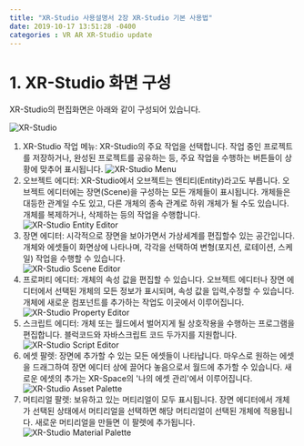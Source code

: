 ```yaml
---
title: "XR-Studio 사용설명서 2장 XR-Studio 기본 사용법"
date: 2019-10-17 13:51:28 -0400
categories : VR AR XR-Studio update
---
```


# 1. XR-Studio 화면 구성
XR-Studio의 편집화면은 아래와 같이 구성되어 있습니다. 

![XR-Studio](https://xr-studio.github.io/xr-studio.png)

1. XR-Studio 작업 메뉴: 
XR-Studio의 주요 작업을 선택합니다. 작업 중인 프로젝트를 저장하거나, 완성된 프로젝트를 공유하는 등, 주요 작업을 수행하는 버튼들이 상황에 맞추어 표시됩니다.
![XR-Studio Menu](https://xr-studio.github.io/resources/xr-studio-menu.png)
2. 오브젝트 에디터:
XR-Studio에서 오브젝트는 엔티티(Entity)라고도 부릅니다. 오브젝트 에디터에는 장면(Scene)을 구성하는 모든 개체들이 표시됩니다. 개체들은 대등한 관계일 수도 있고, 다른 개체의 종속 관계로 하위 개체가 될 수도 있습니다. 개체를 복제하거나, 삭제하는 등의 작업을 수행합니다.
![XR-Studio Entity Editor](https://xr-studio.github.io/resources/xr-studio-object.png)
3. 장면 에디터:
시각적으로 장면을 보아가면서 가상세계를 편집할수 있는 공간입니다. 개체와 에셋들이 화면상에 나타나며, 각각을 선택하여 변형(포지션, 로테이션, 스케일) 작업을 수행할 수 있습니다.  
![XR-Studio Scene Editor](https://xr-studio.github.io/resources/xr-studio-scene.png)
4. 프로퍼티 에디터:
개체의 속성 값을 편집할 수 있습니다. 오브젝트 에디터나 장면 에디터에서 선택된 개체의 모든 정보가 표시되며, 속성 값을 입력,수정할 수 있습니다. 개체에 새로운 컴포넌트를 추가하는 작업도 이곳에서 이루어집니다. 
![XR-Studio Property Editor](https://xr-studio.github.io/resources/xr-studio-property.png)
5. 스크립트 에디터:
개체 또는 월드에서 벌어지게 될 상호작용을 수행하는 프로그램을 편집합니다. 블럭코드와 자바스크립트 코드 두가지를 지원합니다.
![XR-Studio Script Editor](https://xr-studio.github.io/resources/xr-studio-script.png)
6. 에셋 팔렛:
장면에 추가할 수 있는 모든 에셋들이 나타납니다. 마우스로 원하는 에셋을 드래그하여 장면 에디터 상에 끌어다 놓음으로서 월드에 추가할 수 있습니다. 새로운 에셋의 추가는 XR-Space의 '나의 에셋 관리'에서 이루어집니다. 
![XR-Studio Asset Palette](https://xr-studio.github.io/resources/xr-studio-asset.png)
7. 머티리얼 팔렛: 
보유하고 있는 머티리얼이 모두 표시됩니다. 장면 에디터에서 개체가 선택된 상태에서 머티리얼을 선택하면 해당 머티리얼이 선택된 개체에 적용됩니다. 새로운 머티리얼을 만들면 이 팔렛에 추가됩니다.
![XR-Studio Material Palette](https://xr-studio.github.io/resources/xr-studio-material.png)

